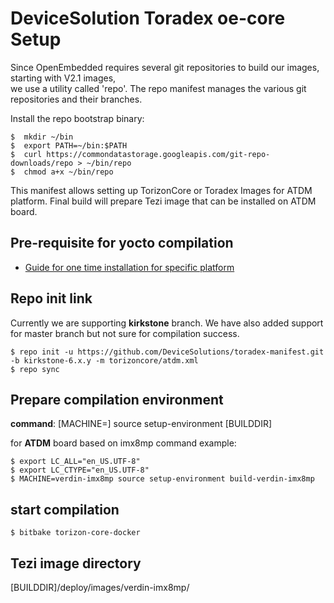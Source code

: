 # DeviceSolution Toradex oe-core Setup

Since OpenEmbedded requires several git repositories to build our images, starting with V2.1 images, <br/>
we use a utility called 'repo'. The repo manifest manages the various git repositories and their branches.<br/>

Install the repo bootstrap binary: <br/>

```
$  mkdir ~/bin
$  export PATH=~/bin:$PATH
$  curl https://commondatastorage.googleapis.com/git-repo-downloads/repo > ~/bin/repo
$  chmod a+x ~/bin/repo
```

This manifest allows setting up TorizonCore or Toradex Images for ATDM platform.
Final build will prepare Tezi image that can be installed on ATDM board.

## Pre-requisite for yocto compilation

- [Guide for one time installation for specific platform](https://docs.yoctoproject.org/ref-manual/system-requirements.html#required-packages-for-the-build-host)

## Repo init link

Currently we are supporting **kirkstone** branch. We have also added support for master branch but not sure for compilation success. <br/>

```
$ repo init -u https://github.com/DeviceSolutions/toradex-manifest.git -b kirkstone-6.x.y -m torizoncore/atdm.xml
$ repo sync
```

## Prepare compilation environment

**command**: [MACHINE=<MACHINE>] source setup-environment [BUILDDIR]

for **ATDM** board based on imx8mp command example:<br/>
```
$ export LC_ALL="en_US.UTF-8"
$ export LC_CTYPE="en_US.UTF-8"
$ MACHINE=verdin-imx8mp source setup-environment build-verdin-imx8mp
```

## start compilation

```
$ bitbake torizon-core-docker
```

## Tezi image directory

[BUILDDIR]/deploy/images/verdin-imx8mp/ <br/>

